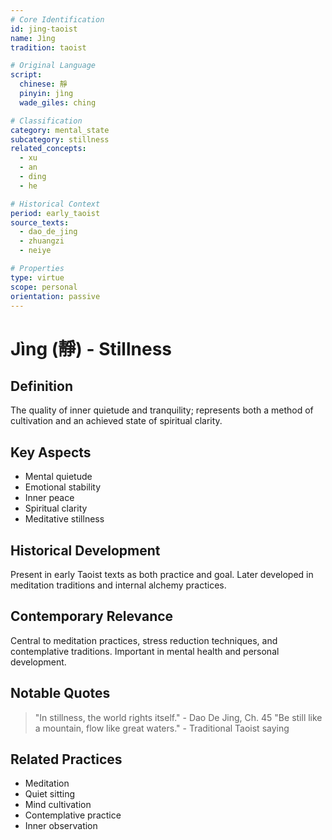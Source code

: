 ```yaml
---
# Core Identification
id: jing-taoist
name: Jìng
tradition: taoist

# Original Language
script:
  chinese: 靜
  pinyin: jìng
  wade_giles: ching

# Classification
category: mental_state
subcategory: stillness
related_concepts:
  - xu
  - an
  - ding
  - he

# Historical Context
period: early_taoist
source_texts:
  - dao_de_jing
  - zhuangzi
  - neiye

# Properties
type: virtue
scope: personal
orientation: passive
---
```


# Jìng (靜) - Stillness

## Definition
The quality of inner quietude and tranquility; represents both a method of cultivation and an achieved state of spiritual clarity.

## Key Aspects
- Mental quietude
- Emotional stability
- Inner peace
- Spiritual clarity
- Meditative stillness

## Historical Development
Present in early Taoist texts as both practice and goal. Later developed in meditation traditions and internal alchemy practices.

## Contemporary Relevance
Central to meditation practices, stress reduction techniques, and contemplative traditions. Important in mental health and personal development.

## Notable Quotes
> "In stillness, the world rights itself." - Dao De Jing, Ch. 45
> "Be still like a mountain, flow like great waters." - Traditional Taoist saying

## Related Practices
- Meditation
- Quiet sitting
- Mind cultivation
- Contemplative practice
- Inner observation